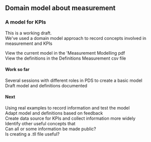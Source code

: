 ## Domain model about measurement

### A model for KPIs
This is a working draft.  
We've used a domain model approach to record concepts involved in measurement and KPIs

View the current model in the 'Measurement Modelling pdf  
View the definitions in the Definitions Measurement csv file

#### Work so far
Several sessions with different roles in PDS to create a basic model  
Draft model and definitions documented

#### Next
Using real examples to record information and test the model  
Adapt model and definitions based on feedback  
Create data source for KPIs and collect information more widely  
Identify other useful concepts that  
Can all or some information be made public?  
Is creating a .tll file useful?
